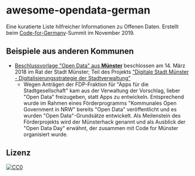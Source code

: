# awesome-opendata-german
Eine kuratierte Liste hilfreicher Informationen zu Offenen Daten. Erstellt beim [Code-for-Germany](https://codefor.de)-Summit im November 2019.



## Beispiele aus anderen Kommunen

- [Beschlussvorlage "Open Data" aus **Münster**](https://www.stadt-muenster.de/sessionnet/sessionnetbi/getfile.php?id=418200&type=do) beschlossen am 14. März 2018 im Rat der Stadt Münster; Teil des Projekts ["Digitale Stadt Münster - Digitalisierungsstrategie der Stadtverwaltung"](https://www.stadt-muenster.de/sessionnet/sessionnetbi/vo0050.php?__kvonr=2004042826&voselect=10896)
  - Wegen Anträgen der FDP-Fraktion für "Apps für die Stadtgesellschaft" kam aus der Verwaltung der Vorschlag, lieber "Open Data" freizugeben, statt Apps zu entwickeln. Entsprechend wurde im Rahmen eines Förderprogramms "Kommunales Open Government in NRW" bereits "Open Data" veröffentlicht und es wurden "Open Data"-Grundsätze entwickelt. Als Meilenstein des Förderprojekts wird der Münsterhack genannt und als Ausblick der "Open Data Day" erwähnt, der zusammen mit Code for Münster organisiert wurde.

## Lizenz

[![CC0](http://mirrors.creativecommons.org/presskit/buttons/88x31/svg/cc-zero.svg)](https://creativecommons.org/publicdomain/zero/1.0/)
